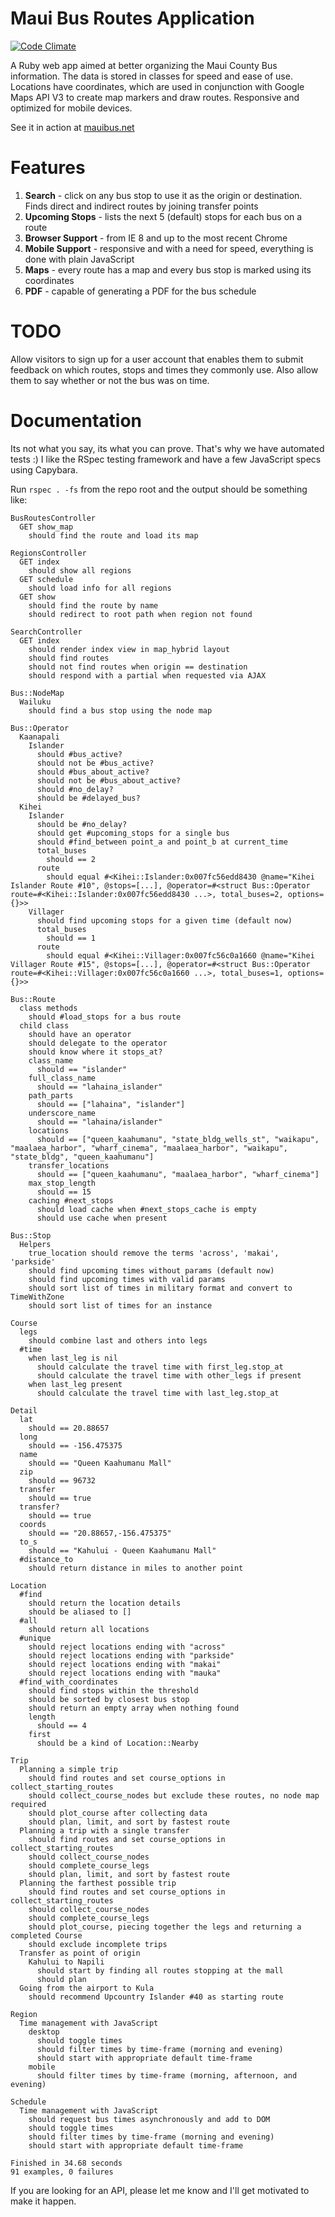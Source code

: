 Maui Bus Routes Application
========

[![Code Climate](https://codeclimate.com/github/ridiculous/maui-bus/badges/gpa.svg)](https://codeclimate.com/github/ridiculous/maui-bus)

A Ruby web app aimed at better organizing the Maui County Bus information. The data is stored in classes for speed and ease of use. Locations have coordinates, which are used in conjunction with Google Maps API V3 to create map markers and draw routes. Responsive and optimized for mobile devices.

See it in action at [mauibus.net](http://mauibus.net)

Features
========

  1. __Search__          - click on any bus stop to use it as the origin or destination. Finds direct and indirect routes by joining transfer points
  2. __Upcoming Stops__  - lists the next 5 (default) stops for each bus on a route
  3. __Browser Support__ - from IE 8 and up to the most recent Chrome
  4. __Mobile Support__  - responsive and with a need for speed, everything is done with plain JavaScript
  5. __Maps__            - every route has a map and every bus stop is marked using its coordinates
  6. __PDF__             - capable of generating a PDF for the bus schedule

TODO
=========

Allow visitors to sign up for a user account that enables them to submit feedback on which routes, stops and
times they commonly use. Also allow them to say whether or not the bus was on time.

Documentation
=========

Its not what you say, its what you can prove. That's why we have automated tests :) I like the RSpec testing framework and have a few JavaScript specs using Capybara.

Run `rspec . -fs` from the repo root and the output should be something like:

    
    BusRoutesController
      GET show_map
        should find the route and load its map

    RegionsController
      GET index
        should show all regions
      GET schedule
        should load info for all regions
      GET show
        should find the route by name
        should redirect to root path when region not found

    SearchController
      GET index
        should render index view in map_hybrid layout
        should find routes
        should not find routes when origin == destination
        should respond with a partial when requested via AJAX

    Bus::NodeMap
      Wailuku
        should find a bus stop using the node map

    Bus::Operator
      Kaanapali
        Islander
          should #bus_active?
          should not be #bus_active?
          should #bus_about_active?
          should not be #bus_about_active?
          should #no_delay?
          should be #delayed_bus?
      Kihei
        Islander
          should be #no_delay?
          should get #upcoming_stops for a single bus
          should #find_between point_a and point_b at current_time
          total_buses
            should == 2
          route
            should equal #<Kihei::Islander:0x007fc56edd8430 @name="Kihei Islander Route #10", @stops=[...], @operator=#<struct Bus::Operator route=#<Kihei::Islander:0x007fc56edd8430 ...>, total_buses=2, options={}>>
        Villager
          should find upcoming stops for a given time (default now)
          total_buses
            should == 1
          route
            should equal #<Kihei::Villager:0x007fc56c0a1660 @name="Kihei Villager Route #15", @stops=[...], @operator=#<struct Bus::Operator route=#<Kihei::Villager:0x007fc56c0a1660 ...>, total_buses=1, options={}>>

    Bus::Route
      class methods
        should #load_stops for a bus route
      child class
        should have an operator
        should delegate to the operator
        should know where it stops_at?
        class_name
          should == "islander"
        full_class_name
          should == "lahaina_islander"
        path_parts
          should == ["lahaina", "islander"]
        underscore_name
          should == "lahaina/islander"
        locations
          should == ["queen_kaahumanu", "state_bldg_wells_st", "waikapu", "maalaea_harbor", "wharf_cinema", "maalaea_harbor", "waikapu", "state_bldg", "queen_kaahumanu"]
        transfer_locations
          should == ["queen_kaahumanu", "maalaea_harbor", "wharf_cinema"]
        max_stop_length
          should == 15
        caching #next_stops
          should load cache when #next_stops_cache is empty
          should use cache when present

    Bus::Stop
      Helpers
        true_location should remove the terms 'across', 'makai', 'parkside'
        should find upcoming times without params (default now)
        should find upcoming times with valid params
        should sort list of times in military format and convert to TimeWithZone
        should sort list of times for an instance

    Course
      legs
        should combine last and others into legs
      #time
        when last_leg is nil
          should calculate the travel time with first_leg.stop_at
          should calculate the travel time with other_legs if present
        when last_leg present
          should calculate the travel time with last_leg.stop_at

    Detail
      lat
        should == 20.88657
      long
        should == -156.475375
      name
        should == "Queen Kaahumanu Mall"
      zip
        should == 96732
      transfer
        should == true
      transfer?
        should == true
      coords
        should == "20.88657,-156.475375"
      to_s
        should == "Kahului - Queen Kaahumanu Mall"
      #distance_to
        should return distance in miles to another point

    Location
      #find
        should return the location details
        should be aliased to []
      #all
        should return all locations
      #unique
        should reject locations ending with "across"
        should reject locations ending with "parkside"
        should reject locations ending with "makai"
        should reject locations ending with "mauka"
      #find_with_coordinates
        should find stops within the threshold
        should be sorted by closest bus stop
        should return an empty array when nothing found
        length
          should == 4
        first
          should be a kind of Location::Nearby

    Trip
      Planning a simple trip
        should find routes and set course_options in collect_starting_routes
        should collect_course_nodes but exclude these routes, no node map required
        should plot_course after collecting data
        should plan, limit, and sort by fastest route
      Planning a trip with a single transfer
        should find routes and set course_options in collect_starting_routes
        should collect_course_nodes
        should complete_course_legs
        should plan, limit, and sort by fastest route
      Planning the farthest possible trip
        should find routes and set course_options in collect_starting_routes
        should collect_course_nodes
        should complete_course_legs
        should plot_course, piecing together the legs and returning a completed Course
        should exclude incomplete trips
      Transfer as point of origin
        Kahului to Napili
          should start by finding all routes stopping at the mall
          should plan
      Going from the airport to Kula
        should recommend Upcountry Islander #40 as starting route

    Region
      Time management with JavaScript
        desktop
          should toggle times
          should filter times by time-frame (morning and evening)
          should start with appropriate default time-frame
        mobile
          should filter times by time-frame (morning, afternoon, and evening)

    Schedule
      Time management with JavaScript
        should request bus times asynchronously and add to DOM
        should toggle times
        should filter times by time-frame (morning and evening)
        should start with appropriate default time-frame

    Finished in 34.68 seconds
    91 examples, 0 failures
      
If you are looking for an API, please let me know and I'll get motivated to make it happen.
